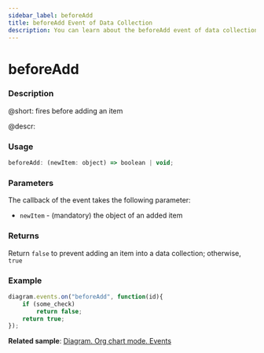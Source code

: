 ```yaml
---
sidebar_label: beforeAdd
title: beforeAdd Event of Data Collection
description: You can learn about the beforeAdd event of data collection in the documentation of the DHTMLX JavaScript Diagram library. Browse developer guides and API reference, try out code examples and live demos, and download a free 30-day evaluation version of DHTMLX Diagram.
---
```


# beforeAdd

### Description

@short: fires before adding an item

@descr:

### Usage

~~~js
beforeAdd: (newItem: object) => boolean | void;
~~~

### Parameters

The callback of the event takes the following parameter:

- `newItem` - (mandatory) the object of an added item

### Returns

Return `false` to prevent adding an item into a data collection; otherwise, `true`

### Example

~~~js
diagram.events.on("beforeAdd", function(id){
	if (some_check)
		return false;
	return true;
});
~~~

**Related sample**: [Diagram. Org chart mode. Events](https://snippet.dhtmlx.com/l38pct7c)
